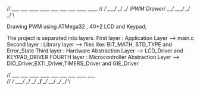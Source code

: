 //   ___     ___    ____    ____            ___       ___     ___    ____    ____ 
// _/   \___/   \__/    \__/    \PWM Drawer/   \_____/   \___/   \__/    \__/    \


Drawing PWM using ATMega32 , 40*2 LCD and Keypad;

The project is separated into layers.
First layer  : Application Layer --> main.c
Second layer : Library layer --> files like: BIT_MATH, STD_TYPE and Error_State
Third layer  : Hardware Abstraction Layer -->  LCD_Driver and KEYPAD_DRIVER
FOURTH layer : Microcontroller Abstraction Layer --> DIO_Driver,EXTI_Driver,TIMERS_Driver and GIE_Driver 

//   ___     ___    ____    ____      ___      ___     ___    ____    ___   
// _/   \___/   \__/    \__/    \____/   \____/   \___/   \__/    \__/   \


